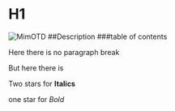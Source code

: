 # H1
![MimOTD](https://i.kym-cdn.com/photos/images/newsfeed/000/173/576/Wat8.jpg?1315930535)
##Description
###table of contents

Here there is no
paragraph break

But here there is 

Two stars for **Italics**

one star for *Bold*
